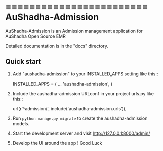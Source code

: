 ========================
AuShadha-Admission
========================

AuShadha-Admission is an Admission management application for AuShadha Open Source EMR

Detailed documentation is in the "docs" directory.

Quick start
-----------

1. Add "aushadha-admission" to your INSTALLED_APPS setting like this::

    INSTALLED_APPS = (
        ...
        'aushadha-admission',
    )

2. Include the aushadha-admission URLconf in your project urls.py like this::

    url(r'^admission/', include('aushadha-admission.urls')),

3. Run `python manage.py migrate` to create the aushadha-admission models.

4. Start the development server and visit http://127.0.0.1:8000/admin/

5. Develop the UI around the app ! Good Luck
